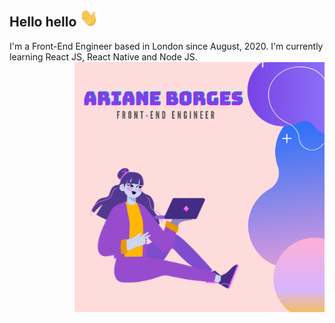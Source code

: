## Hello hello <img src="img/hi.gif" width="30px"></h2>

I'm a Front-End Engineer based in London since August, 2020. I'm currently learning React JS, React Native and Node JS.
<img align="right" width="400" height="400" src="https://github.com/arianeborges/arianeborges/blob/main/img/Capa.png">



<!--
![Capa](https://github.com/arianeborges/arianeborges/blob/main/img/Capa.png)
**arianeborges/arianeborges** is a ✨ _special_ ✨ repository because its `README.md` (this file) appears on your GitHub profile.

Here are some ideas to get you started:

- 🔭 I’m currently working on ...
- 🌱 I’m currently learning ...
- 👯 I’m looking to collaborate on ...
- 🤔 I’m looking for help with ...
- 💬 Ask me about ...
- 📫 How to reach me: ...
- 😄 Pronouns: ...
- ⚡ Fun fact: ...
-->